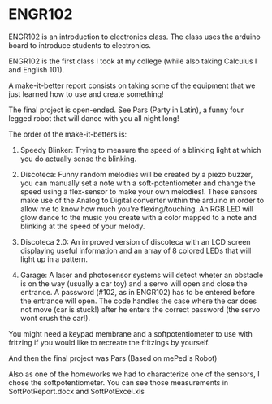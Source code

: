 # ENGR102
ENGR102 is an introduction to electronics class. The class uses the arduino board to introduce students to electronics.

ENGR102 is the first class I took at my college (while also taking Calculus I and English 101). 

A make-it-better report consists on taking some of the equipment that we just learned how to use and create something!

The final project is open-ended. See Pars (Party in Latin), a funny four legged robot that will dance with you all night long! 

The order of the make-it-betters is: 

1. Speedy Blinker: Trying to measure the speed of a blinking light at which you do actually sense the blinking.

2. Discoteca: Funny random melodies will be created by a piezo buzzer, you can manually set a note with a soft-potentiometer and change the speed using a flex-sensor to make your own melodies!. These sensors make use of the Analog to Digital converter within the arduino in order to allow me to know how much you're flexing/touching. An RGB LED will glow dance to the music you create with a color mapped to a note and blinking at the speed of your melody.

3. Discoteca 2.0: An improved version of discoteca with an LCD screen displaying useful information and an array of 8 colored LEDs that will light up in a pattern.

4. Garage: A laser and photosensor systems will detect wheter an obstacle is on the way (usually a car toy) and a servo will open and close the entrance. A password (#102, as in ENGR102) has to be entered before the entrance will open. The code handles the case where the car does not move (car is stuck!) after he enters the correct password (the servo wont crush the car!).

You might need a keypad membrane and a softpotentiometer to use with fritzing if you would like to recreate the fritzings by yourself.

And then the final project was Pars (Based on mePed's Robot)

Also as one of the homeworks we had to characterize one of the sensors, I chose the softpotentiometer. You can see those measurements in SoftPotReport.docx and SoftPotExcel.xls
